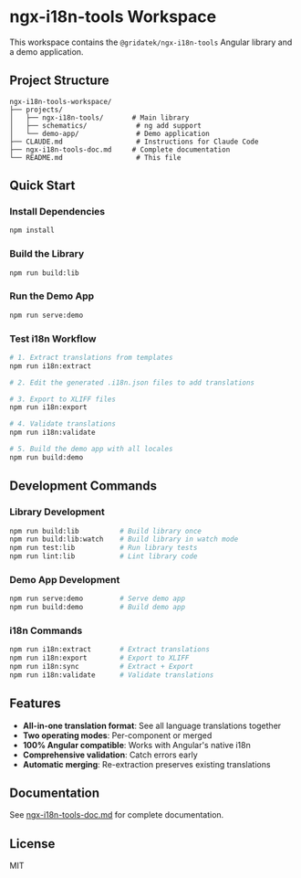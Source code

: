 # ngx-i18n-tools Workspace

This workspace contains the `@gridatek/ngx-i18n-tools` Angular library and a demo application.

## Project Structure

```
ngx-i18n-tools-workspace/
├── projects/
│   ├── ngx-i18n-tools/       # Main library
│   ├── schematics/            # ng add support
│   └── demo-app/              # Demo application
├── CLAUDE.md                  # Instructions for Claude Code
├── ngx-i18n-tools-doc.md     # Complete documentation
└── README.md                  # This file
```

## Quick Start

### Install Dependencies

```bash
npm install
```

### Build the Library

```bash
npm run build:lib
```

### Run the Demo App

```bash
npm run serve:demo
```

### Test i18n Workflow

```bash
# 1. Extract translations from templates
npm run i18n:extract

# 2. Edit the generated .i18n.json files to add translations

# 3. Export to XLIFF files
npm run i18n:export

# 4. Validate translations
npm run i18n:validate

# 5. Build the demo app with all locales
npm run build:demo
```

## Development Commands

### Library Development

```bash
npm run build:lib          # Build library once
npm run build:lib:watch    # Build library in watch mode
npm run test:lib           # Run library tests
npm run lint:lib           # Lint library code
```

### Demo App Development

```bash
npm run serve:demo         # Serve demo app
npm run build:demo         # Build demo app
```

### i18n Commands

```bash
npm run i18n:extract       # Extract translations
npm run i18n:export        # Export to XLIFF
npm run i18n:sync          # Extract + Export
npm run i18n:validate      # Validate translations
```

## Features

- **All-in-one translation format**: See all language translations together
- **Two operating modes**: Per-component or merged
- **100% Angular compatible**: Works with Angular's native i18n
- **Comprehensive validation**: Catch errors early
- **Automatic merging**: Re-extraction preserves existing translations

## Documentation

See [ngx-i18n-tools-doc.md](./ngx-i18n-tools-doc.md) for complete documentation.

## License

MIT
